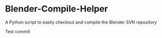 Blender-Compile-Helper
======================

A Python script to easily checkout and compile the Blender SVN repository

Test commit